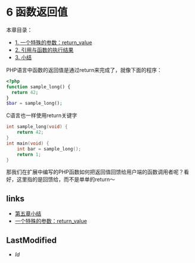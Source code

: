 # 6 函数返回值 


本章目录：<ul class="catalog">
				<li>[1. 一个特殊的参数：return_value](<ch6.1.html>)</li>
				<li>[2. 引用与函数的执行结果](<ch6.2.html>)</li>
				<li>[3. 小结](<ch6.3.html>)</li>
		</ul>

PHP语言中函数的返回值是通过return来完成了，就像下面的程序：
````php
<?php
function sample_long() {
  return 42;
}
$bar = sample_long();

````
C语言也一样使用return关键字
````c
int sample_long(void) {
	return 42;
}
int main(void) {
	int bar = sample_long();
	return 1;
}

````
那我们在扩展中编写的PHP函数如何把返回值回馈给用户端的函数调用者呢？看好，这里指的是回馈给，而不是单单的return～


## links
   * [第五章小结](<5.5.md>)
   * [一个特殊的参数：return_value](<6.1.md>)

## LastModified 
   * $Id$
